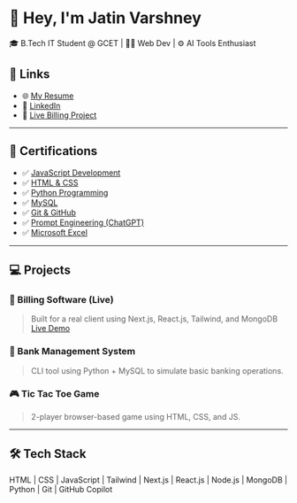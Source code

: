 # 👋 Hey, I'm Jatin Varshney

🎓 B.Tech IT Student @ GCET | 👨‍💻 Web Dev | ⚙️ AI Tools Enthusiast  

## 🔗 Links
- 🌐 [My Resume](https://drive.google.com/your-resume-link)
- 💼 [LinkedIn](https://linkedin.com/in/jatin-varshneyyy)
- 📁 [Live Billing Project](https://ddsoft-sigma.vercel.app)

---

## 📜 Certifications
- ✅ [JavaScript Development](https://drive.google.com/file/d/1CuQL9tuyVx0HB5DWuWubpzSpZXzpWDAl/view?usp=drive_link)
- ✅ [HTML & CSS](https://drive.google.com/file/d/1B85oMYDwqlsFtUSuvG0JZHsdG2RBkwmT/view?usp=drive_link)
- ✅ [Python Programming](https://drive.google.com/file/d/1dQA09zrMX91lFXSvPFv_bLXLu1O5VJfh/view?usp=drive_link)
- ✅ [MySQL](https://drive.google.com/file/d/15HxslmZqFvvmdCDnaaz_6L5greSrGtpH/view?usp=drive_link)
- ✅ [Git & GitHub](https://drive.google.com/file/d/1H7jrIiAf9S6JuVo5PWqJuBT2SkiYE_SX/view?usp=drive_link)
- ✅ [Prompt Engineering (ChatGPT)](https://drive.google.com/file/d/100DX_k-FEw1NS1pP6mWgSYMunvzmlFYk/view?usp=drive_link)
- ✅ [Microsoft Excel](https://drive.google.com/file/d/13JSoiIendCwApgWR239Y89_jydNUXDTL/view?usp=drive_link)

---

## 💻 Projects
### 🚀 Billing Software (Live)
> Built for a real client using Next.js, React.js, Tailwind, and MongoDB  
> [Live Demo](https://ddsoft-sigma.vercel.app)

### 🏦 Bank Management System
> CLI tool using Python + MySQL to simulate basic banking operations.

### 🎮 Tic Tac Toe Game
> 2-player browser-based game using HTML, CSS, and JS.

---

## 🛠️ Tech Stack
HTML | CSS | JavaScript | Tailwind | Next.js | React.js | Node.js | MongoDB | Python | Git | GitHub Copilot

